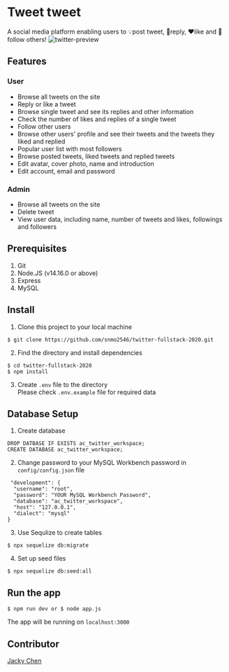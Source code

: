 # Tweet tweet 
A social media platform enabling users to 💡post tweet, 💬reply, ❤like and 🤝follow others!
![twitter-preview](https://user-images.githubusercontent.com/36234793/180364385-59d2e252-566a-499d-93e9-57a6224e0912.PNG)


## Features
### User
* Browse all tweets on the site
* Reply or like a tweet
* Browse single tweet and see its replies and other information
* Check the number of likes and replies of a single tweet
* Follow other users
* Browse other users' profile and see their tweets and the tweets they liked and replied
* Popular user list with most followers
* Browse posted tweets, liked tweets and replied tweets
* Edit avatar, cover photo, name and introduction
* Edit account, email and password

### Admin
* Browse all tweets on the site
* Delete tweet
* View user data, including name, number of tweets and likes, followings and followers

## Prerequisites
1. Git
2. Node.JS (v14.16.0 or above)
3. Express
4. MySQL

## Install
1. Clone this project to your local machine
<pre><code>$ git clone https://github.com/snmo2546/twitter-fullstack-2020.git</code></pre>
2. Find the directory and install dependencies
<pre><code>$ cd twitter-fullstack-2020
$ npm install</code></pre>
3. Create `.env` file to the directory<br>
Please check `.env.example` file for required data

## Database Setup
1. Create database
<pre><code>DROP DATBASE IF EXISTS ac_twitter_workspace;
CREATE DATABASE ac_twitter_workspace;</code></pre>

2. Change password to your MySQL Workbench password in `config/config.json` file
<pre><code> "development": {
  "username": "root",
  "password": "YOUR MySQL Workbench Password",
  "database": "ac_twitter_workspace",
  "host": "127.0.0.1",
  "dialect": "mysql"
}</code></pre>

3. Use Sequlize to create tables
<pre><code>$ npx sequelize db:migrate</code></pre>

4. Set up seed files
<pre><code>$ npx sequelize db:seed:all</code></pre>

## Run the app
<pre><code>$ npm run dev or $ node app.js</code></pre>
The app will be running on `localhost:3000`

## Contributor
[Jacky Chen](https://github.com/snmo2546)
